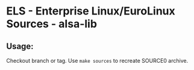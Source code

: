 # ELS - Enterprise Linux/EuroLinux Sources - alsa-lib
 
## Usage:
  Checkout branch or tag. Use `make sources` to recreate  SOURCE0 archive.
